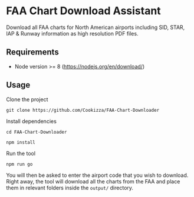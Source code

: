 # FAA Chart Download Assistant
Download all FAA charts for North American airports including SID, STAR, IAP & Runway information as high resolution PDF files.

## Requirements

- Node version >= 8 (https://nodejs.org/en/download/)

## Usage

Clone the project

`git clone https://github.com/Cookizza/FAA-Chart-Downloader`

Install dependencies

`cd FAA-Chart-Downloader`

`npm install`

Run the tool

`npm run go`

You will then be asked to enter the airport code that you wish to download. 
Right away, the tool will download all the charts from the FAA and place them in relevant folders inside the `output/` directory.
